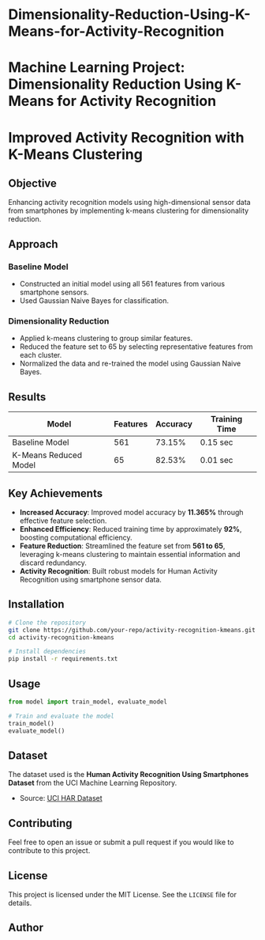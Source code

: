 # Dimensionality-Reduction-Using-K-Means-for-Activity-Recognition
# Machine Learning Project: Dimensionality Reduction Using K-Means for Activity Recognition
# Improved Activity Recognition with K-Means Clustering

## Objective
Enhancing activity recognition models using high-dimensional sensor data from smartphones by implementing k-means clustering for dimensionality reduction.

## Approach

### Baseline Model
- Constructed an initial model using all 561 features from various smartphone sensors.
- Used Gaussian Naive Bayes for classification.

### Dimensionality Reduction
- Applied k-means clustering to group similar features.
- Reduced the feature set to 65 by selecting representative features from each cluster.
- Normalized the data and re-trained the model using Gaussian Naive Bayes.

## Results

| Model | Features | Accuracy | Training Time |
|--------|---------|----------|--------------|
| Baseline Model | 561 | 73.15% | 0.15 sec |
| K-Means Reduced Model | 65 | 82.53% | 0.01 sec |

## Key Achievements
- **Increased Accuracy**: Improved model accuracy by **11.365%** through effective feature selection.
- **Enhanced Efficiency**: Reduced training time by approximately **92%**, boosting computational efficiency.
- **Feature Reduction**: Streamlined the feature set from **561 to 65**, leveraging k-means clustering to maintain essential information and discard redundancy.
- **Activity Recognition**: Built robust models for Human Activity Recognition using smartphone sensor data.

## Installation

```bash
# Clone the repository
git clone https://github.com/your-repo/activity-recognition-kmeans.git
cd activity-recognition-kmeans

# Install dependencies
pip install -r requirements.txt
```

## Usage

```python
from model import train_model, evaluate_model

# Train and evaluate the model
train_model()
evaluate_model()
```

## Dataset
The dataset used is the **Human Activity Recognition Using Smartphones Dataset** from the UCI Machine Learning Repository.

- Source: [UCI HAR Dataset](https://archive.ics.uci.edu/ml/datasets/human+activity+recognition+using+smartphones)

## Contributing
Feel free to open an issue or submit a pull request if you would like to contribute to this project.

## License
This project is licensed under the MIT License. See the `LICENSE` file for details.

## Author
